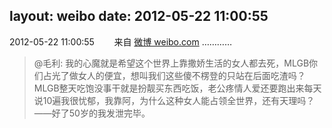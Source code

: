 layout: weibo
date: 2012-05-22 11:00:55
---
2012-05-22 11:00:55  &nbsp;&nbsp;&nbsp;&nbsp;&nbsp;&nbsp; 来自 <a href="http://weibo.com/" rel="nofollow">微博 weibo.com</a>
…………
>  @毛利: 我的心魔就是希望这个世界上靠撒娇生活的女人都去死，MLGB你们占光了做女人的便宜，想叫我们这些傻不楞登的只站在后面吃渣吗？MLGB整天吃饱没事干就是扮靓买东西吃饭，老公疼情人爱还要跑出来每天说10遍我很忧郁，我靠阿，为什么这种女人能占领全世界，还有天理吗？——好了50岁的我发泄完毕。 ​​​
